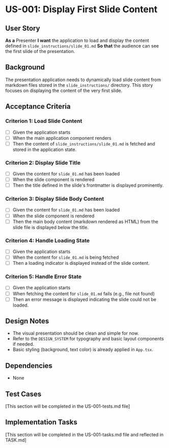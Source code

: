 # US-001: Display First Slide Content

## User Story
**As a** Presenter
**I want** the application to load and display the content defined in `slide_instructions/slide_01.md`
**So that** the audience can see the first slide of the presentation.

## Background
The presentation application needs to dynamically load slide content from markdown files stored in the `slide_instructions/` directory. This story focuses on displaying the content of the very first slide.

## Acceptance Criteria

### Criterion 1: Load Slide Content
- [ ] Given the application starts
- [ ] When the main application component renders
- [ ] Then the content of `slide_instructions/slide_01.md` is fetched and stored in the application state.

### Criterion 2: Display Slide Title
- [ ] Given the content for `slide_01.md` has been loaded
- [ ] When the slide component is rendered
- [ ] Then the title defined in the slide's frontmatter is displayed prominently.

### Criterion 3: Display Slide Body Content
- [ ] Given the content for `slide_01.md` has been loaded
- [ ] When the slide component is rendered
- [ ] Then the main body content (markdown rendered as HTML) from the slide file is displayed below the title.

### Criterion 4: Handle Loading State
- [ ] Given the application starts
- [ ] When the content for `slide_01.md` is being fetched
- [ ] Then a loading indicator is displayed instead of the slide content.

### Criterion 5: Handle Error State
- [ ] Given the application starts
- [ ] When fetching the content for `slide_01.md` fails (e.g., file not found)
- [ ] Then an error message is displayed indicating the slide could not be loaded.

## Design Notes
- The visual presentation should be clean and simple for now.
- Refer to the `DESIGN_SYSTEM` for typography and basic layout components if needed.
- Basic styling (background, text color) is already applied in `App.tsx`.

## Dependencies
- None

## Test Cases
[This section will be completed in the US-001-tests.md file]

## Implementation Tasks
[This section will be completed in the US-001-tasks.md file and reflected in TASK.md] 